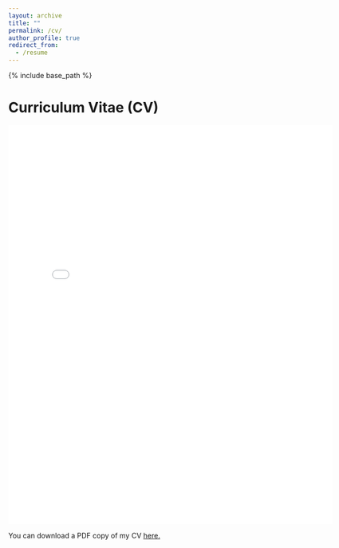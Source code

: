 ```yaml
---
layout: archive
title: ""
permalink: /cv/
author_profile: true
redirect_from:
  - /resume
---
```


{% include base_path %}

# Curriculum Vitae (CV)

<embed src="{{ site.baseurl }}/files/CV_2025.04.pdf" width="650" height="800" type='application/pdf'>

You can download a PDF copy of my CV <a href="{{ site.baseurl }}/files/CV_2025.04.pdf">here.</a>